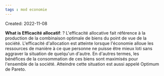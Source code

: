 ```yaml
---
tags : mod economie
---
```

Created: 2022-11-08 

**What is Efficacité allocatif**:
?
L'efficacité allocative fait référence à la production de la combinaison optimale de biens du point de vue de la société. L'efficacité d'allocation est atteinte lorsque l'économie alloue les ressources de manière à ce que personne ne puisse être mieux loti sans aggraver la situation de quelqu'un d'autre. En d'autres termes, les bénéfices de la consommation de ces biens sont maximisés pour l'ensemble de la société. Atteindre cette situation est aussi appelé Optimum de Pareto.
<!--SR:!2023-01-25,2,230-->

